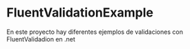 # FluentValidationExample
En este proyecto hay diferentes ejemplos de validaciones con FluentValidadion en .net
